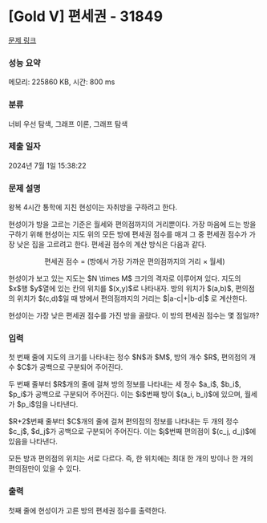 # [Gold V] 편세권 - 31849 

[문제 링크](https://www.acmicpc.net/problem/31849) 

### 성능 요약

메모리: 225860 KB, 시간: 800 ms

### 분류

너비 우선 탐색, 그래프 이론, 그래프 탐색

### 제출 일자

2024년 7월 1일 15:38:22

### 문제 설명

<p>왕복 4시간 통학에 지친 현성이는 자취방을 구하려고 한다.</p>

<p>현성이가 방을 고르는 기준은 월세와 편의점까지의 거리뿐이다. 가장 마음에 드는 방을 구하기 위해 현성이는 지도 위의 모든 방에 편세권 점수를 매겨 그 중 편세권 점수가 가장 낮은 집을 고르려고 한다. 편세권 점수의 계산 방식은 다음과 같다.</p>

<p style="text-align: center;">편세권 점수 = (방에서 가장 가까운 편의점까지의 거리 × 월세)</p>

<p>현성이가 보고 있는 지도는 $N \times M$ 크기의 격자로 이루어져 있다. 지도의 $x$행 $y$열에 있는 칸의 위치를 $(x,y)$로 나타내자. 방의 위치가 $(a,b)$, 편의점의 위치가 $(c,d)$일 때 방에서 편의점까지의 거리는 $|a-c|+|b-d|$ 로 계산한다.</p>

<p>현성이는 가장 낮은 편세권 점수를 가진 방을 골랐다. 이 방의 편세권 점수는 몇 점일까?</p>

### 입력 

 <p>첫 번째 줄에 지도의 크기를 나타내는 정수 $N$과 $M$, 방의 개수 $R$, 편의점의 개수 $C$가 공백으로 구분되어 주어진다. </p>

<p>두 번째 줄부터 $R$개의 줄에 걸쳐 방의 정보를 나타내는 세 정수 $a_i$, $b_i$, $p_i$가 공백으로 구분되어 주어진다. 이는 $i$번째 방이 $(a_i, b_i)$에 있으며, 월세가 $p_i$임을 나타낸다.</p>

<p>$R+2$번째 줄부터 $C$개의 줄에 걸쳐 편의점의 정보를 나타내는 두 개의 정수 $c_j$, $d_j$가 공백으로 구분되어 주어진다. 이는 $j$번째 편의점이 $(c_j, d_j)$에 있음을 나타낸다.</p>

<p>모든 방과 편의점의 위치는 서로 다르다. 즉, 한 위치에는 최대 한 개의 방이나 한 개의 편의점만이 있을 수 있다.</p>

### 출력 

 <p>첫째 줄에 현성이가 고른 방의 편세권 점수를 출력한다.</p>

